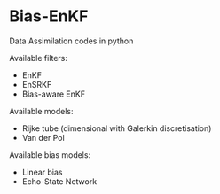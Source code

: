 # Bias-EnKF

Data Assimilation codes in python

Available filters:
- EnKF
- EnSRKF
- Bias-aware EnKF

Available models:
- Rijke tube (dimensional with Galerkin discretisation)
- Van der Pol
 
Available bias models:
- Linear bias
- Echo-State Network
